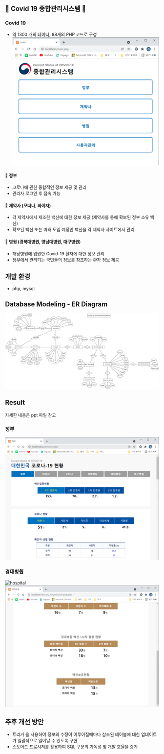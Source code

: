 ## :pill: Covid 19 종합관리시스템 :pill:

### Covid 19

- 약 1300 개의 데이터, 88개의 PHP 코드로 구성
  ![mainpage](img/mainpage.png)

#### :office: 정부

- 코로나에 관한 종합적인 정보 제공 및 관리
- 관리자 로그인 후 접속 가능

#### :syringe: 제약사 (모더나, 화이자)

- 각 제약사에서 제조한 백신에 대한 정보 제공 (제약사를 통해 확보된 정부 소유 백신)
- 확보된 백신 또는 미래 도입 예정인 백신을 각 제약사 사이트에서 관리

#### :hospital: 병원 (경북대병원, 영남대병원, 대구병원)

- 해당병원에 입원한 Covid-19 환자에 대한 정보 관리
- 정부에서 관리되는 국민들의 정보를 참조하는 환자 정보 제공

## 개발 환경

- php, mysql

## Database Modeling - ER Diagram

![er-diagram](img/er-diagram.png)

## Result

자세한 내용은 ppt 파일 참고

### 정부

![government](img/government.png)

### 경대병원

![hospital](img/hopital_knu.png.png)
![hospital](img/hopital_knu2.png)

## 추후 개선 방안

- 트리거 을 사용하여 정보의 수정이 이루어질때마다 참조된 테이블에 대한 업데이트가 일괄적으로 일어날 수 있도록 구현
- 스토어드 프로시저를 활용하여 SQL 구문의 가독성 및 개발 호율을 증가
